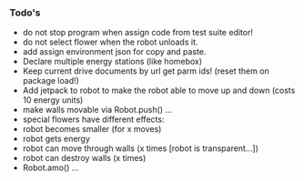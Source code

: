 ### Todo's


 - do not stop program when assign code from test suite editor!
 - do not select flower when the robot unloads it.
 - add assign environment json for copy and paste.
 - Declare multiple energy stations (like homebox)
 - Keep current drive documents by url get parm ids! (reset them on package load!)
 - Add jetpack to robot to make the robot able to move up and down (costs 10 energy units)
 - make walls movable via Robot.push() ... 
 - special flowers have different effects: 
  - robot becomes smaller (for x moves)
  - robot gets energy 
  - robot can move through walls (x times [robot is transparent...])
  - robot can destroy walls (x times)
 - Robot.amo() ... 